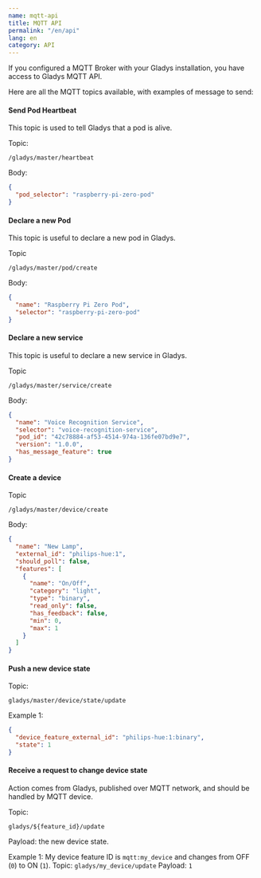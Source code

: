 ```yaml
---
name: mqtt-api
title: MQTT API
permalink: "/en/api"
lang: en
category: API
---
```


If you configured a MQTT Broker with your Gladys installation, you have access to Gladys MQTT API.

Here are all the MQTT topics available, with examples of message to send:

#### Send Pod Heartbeat

This topic is used to tell Gladys that a pod is alive.

Topic:

```
/gladys/master/heartbeat
```

Body:

```json
{
  "pod_selector": "raspberry-pi-zero-pod"
}
```

#### Declare a new Pod

This topic is useful to declare a new pod in Gladys.

Topic

```
/gladys/master/pod/create
```

Body:

```json
{
  "name": "Raspberry Pi Zero Pod",
  "selector": "raspberry-pi-zero-pod"
}
```

#### Declare a new service

This topic is useful to declare a new service in Gladys.

Topic

```
/gladys/master/service/create
```

Body:

```json
{
  "name": "Voice Recognition Service",
  "selector": "voice-recognition-service",
  "pod_id": "42c78884-af53-4514-974a-136fe07bd9e7",
  "version": "1.0.0",
  "has_message_feature": true
}
```

#### Create a device

Topic

```
/gladys/master/device/create
```

Body:

```json
{
  "name": "New Lamp",
  "external_id": "philips-hue:1",
  "should_poll": false,
  "features": [
    {
      "name": "On/Off",
      "category": "light",
      "type": "binary",
      "read_only": false,
      "has_feedback": false,
      "min": 0,
      "max": 1
    }
  ]
}
```

#### Push a new device state

Topic:

```
gladys/master/device/state/update
```

Example 1:

```json
{
  "device_feature_external_id": "philips-hue:1:binary",
  "state": 1
}
```

#### Receive a request to change device state

Action comes from Gladys, published over MQTT network, and should be handled by MQTT device.

Topic:

```
gladys/${feature_id}/update
```

Payload: the new device state.

Example 1:
My device feature ID is `mqtt:my_device` and changes from OFF (`0`) to ON (`1`).
Topic: `gladys/my_device/update`
Payload: `1`
